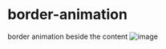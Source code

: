 # border-animation
border animation beside the content
![image](https://github.com/mosaraf-nissan/border-animation/assets/117709837/8ab66928-a2a8-46f1-aa56-37ea3da3ca77)

